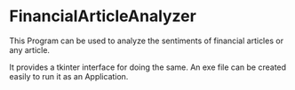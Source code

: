 # FinancialArticleAnalyzer

This Program can be used to analyze the sentiments of financial articles or any article.

It provides a tkinter interface for doing the same.
An exe file can be created easily to run it as an Application.
